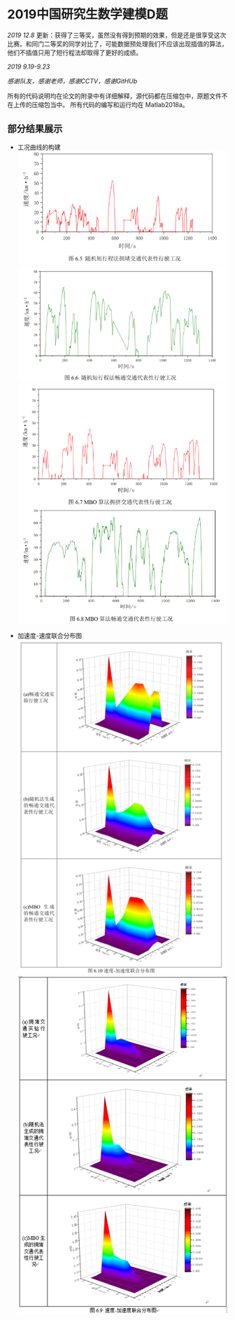 # 2019中国研究生数学建模D题
*2019  12.8*
更新：获得了三等奖，虽然没有得到预期的效果，但是还是很享受这次比赛。和同门二等奖的同学对比了，可能数据预处理我们不应该出现插值的算法，他们不插值只用了短行程法却取得了更好的成绩。

*2019  9.19-9.23*

*感谢队友，感谢老师，感谢CCTV，感谢GitHUb*

所有的代码说明均在论文的附录中有详细解释，源代码都在压缩包中，原题文件不在上传的压缩包当中。
所有代码的编写和运行均在 Matlab2018a。

## 部分结果展示
* 工况曲线的构建 <br>
 ![随机拥挤](https://github.com/yoton12138/2019-D/blob/master/img/%E9%9A%8F%E6%9C%BA%E7%9F%AD%E8%A1%8C%E7%A8%8B%E6%B3%95-%E6%8B%A5%E6%8C%A4.png)
 ![随机畅通](https://github.com/yoton12138/2019-D/blob/master/img/%E9%9A%8F%E6%9C%BA%E7%9F%AD%E8%A1%8C%E7%A8%8B%E6%B3%95-%E7%95%85%E9%80%9A.png)
 ![MBO拥挤](https://github.com/yoton12138/2019-D/blob/master/img/MBO-%E6%8B%A5%E6%8C%A4.png)
 ![MBO畅通](https://github.com/yoton12138/2019-D/blob/master/img/MBO-%E7%95%85%E9%80%9A.png)
 
* 加速度-速度联合分布图 <br>
![畅通](https://github.com/yoton12138/2019-D/blob/master/img/%E7%95%85%E9%80%9A.png)
![拥挤](https://github.com/yoton12138/2019-D/blob/master/img/%E6%8B%A5%E6%8C%A4.png)
